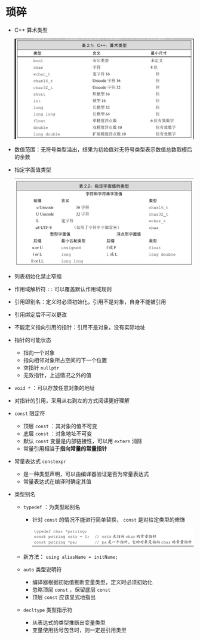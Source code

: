 # **琐碎**

- C++ 算术类型

  ![20220313121638](https://raw.githubusercontent.com/Be-A-God/Drawing-bed/main/note/20220313121638.png)

- 数值范围：无符号类型溢出，结果为初始值对无符号类型表示数值总数取模后的余数

- 指定字面值类型

  ![20220313121656](https://raw.githubusercontent.com/Be-A-God/Drawing-bed/main/note/20220313121656.png)

- 列表初始化禁止窄缩

- 作用域解析符 `::` 可以覆盖默认作用域规则

- 引用即别名：定义时必须初始化，引用不是对象，自身不能被引用

- 引用绑定后不可以更改

- 不能定义指向引用的指针：引用不是对象，没有实际地址

- 指针的可能状态

  - 指向一个对象
  - 指向相邻对象所占空间的下一个位置
  - 空指针 `nullptr`
  - 无效指针，上述情况之外的值

- `void *` ：可以存放任意对象的地址

- 对指针的引用，采用从右到左的方式阅读更好理解

- `const` 限定符

  - 顶层 `const` ：其对象的值不可变
  - 底层 `const` ：对象地址不可变
  - 默认 `const` 变量是内部链接性，可以用 `extern` 消除
  - 常量引用相当于**指向常量的常量指针**

- 常量表达式 `constexpr`

  - 是一种类型声明，可以由编译器验证是否为常量表达式
  - 常量表达式在编译时确定其值

- 类型别名

  - `typedef` ：为类型起别名

    - 针对 `const` 的情况不能进行简单替换， `const` 是对给定类型的修饰

      ![20220313121728](https://raw.githubusercontent.com/Be-A-God/Drawing-bed/main/note/20220313121728.png)

  - 新方法： `using aliasName = initName;`

  - `auto` 类型说明符

    - 编译器根据初始值推断变量类型，定义时必须初始化
    - 忽略顶层 `const` ，保留底层 `const` 
    - 顶层 `const` 应该显式地指出

  - `decltype` 类型指示符

    - 从表达式的类型推断出变量类型
    - 变量使用括号包含时，则一定是引用类型